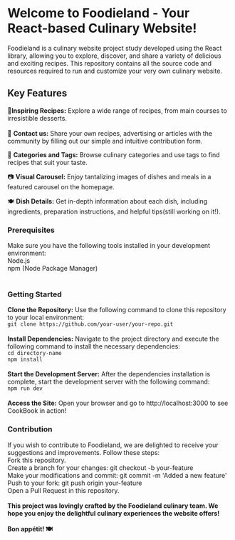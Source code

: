 <h1>Welcome to Foodieland - Your React-based Culinary Website!</h1>

Foodieland is a culinary website project study developed using the React library, allowing you to explore, discover, and share a variety of delicious and exciting recipes. This repository contains all the source code and resources required to run and customize your very own culinary website.

<h2>Key Features</h2>

🍳<b>Inspiring Recipes:</b> Explore a wide range of recipes, from main courses to irresistible desserts.<br>
<br>
📝 <b>Contact us:</b> Share your own recipes, advertising or articles with the community by filling out our simple and intuitive contribution form.<br>

🌮 <b>Categories and Tags:</b> Browse culinary categories and use tags to find recipes that suit your taste.<br>

📷 <b>Visual Carousel:</b> Enjoy tantalizing images of dishes and meals in a featured carousel on the homepage.<br>

🍽️ <b>Dish Details:</b> Get in-depth information about each dish, including ingredients, preparation instructions, and helpful tips(still working on it!).<br>


<h3>Prerequisites</h3>
Make sure you have the following tools installed in your development environment:
<br>
Node.js<br>
npm (Node Package Manager)<br>
<br>
<h3>Getting Started</h3>
<b>Clone the Repository:</b> Use the following command to clone this repository to your local environment:
<br>
<code>git clone https://github.com/your-user/your-repo.git</code>
<br>
<br>
<b>Install Dependencies:</b> Navigate to the project directory and execute the following command to install the necessary dependencies:
<br>
<code>cd directory-name
npm install
</code>
<br>
<b>Start the Development Server:</b> After the dependencies installation is complete, start the development server with the following command:
<br>
<code>npm run dev
</code>
<br>
<b>Access the Site:</b> Open your browser and go to http://localhost:3000 to see CookBook in action!
<br>
<h3>Contribution</h3>
If you wish to contribute to Foodieland, we are delighted to receive your suggestions and improvements. Follow these steps:
<br>
Fork this repository.<br>
Create a branch for your changes: git checkout -b your-feature<br>
Make your modifications and commit: git commit -m 'Added a new feature'<br>
Push to your fork: git push origin your-feature<br>
Open a Pull Request in this repository.<br>
<br>
<b>This project was lovingly crafted by the Foodieland culinary team. We hope you enjoy the delightful culinary experiences the website offers!</b>
<br>
<br>
<b>Bon appétit! 🍽️</b>

